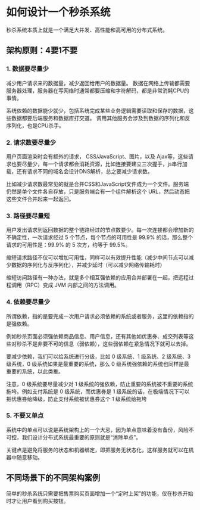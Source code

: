 # 如何设计一个秒杀系统

秒杀系统本质上就是一个满足大并发、高性能和高可用的分布式系统。

## 架构原则：4要1不要

### 1. 数据要尽量少

减少用户请求来的数据量，减少返回给用户的数据量。
数据在网络上传输都需要服务器处理，服务器在写网络时通常都要压缩和字符解码，都是非常消耗CPU的事情。

系统依赖的数据能少就少，包括系统完成某些业务逻辑需要读取和保存的数据，这些数据都要后端服务和数据库打交道。
调用其他服务会涉及到数据的序列化和反序列化，也是CPU杀手。

### 2. 请求数要尽量少

用户页面渲染时会有额外的请求， CSS/JavaScript、图片，以及 Ajax等，这些请求也要尽量少，每一个请求都会消耗资源，比如连接要建立三次握手，js串行加载，还有请求不同的域名会设计DNS解析，总之要减少请求数。

比如减少请求数最常见的就是合并CSS和JavaScript文件成为一个文件。服务端仍然是单个文件各自存放，只是服务端会有一个组件解析这个 URL，然后动态把这些文件合并起来一起返回。

### 3. 路径要尽量短

用户发出请求到返回数据的整个链路经过的节点数要少。每一次连接都会增加新的不确定性，一次请求经过 5 个节点，每个节点的可用性是 99.9% 的话，那么整个请求的可用性是：99.9% 的 5 次方，约等于 99.5%。

缩短请求路径不仅可以增加可用性，同样可以有效提升性能（减少中间节点可以减少数据的序列化与反序列化），并减少延时（可以减少网络传输耗时）

缩短访问路径有一种办法，就是多个相互强依赖的应用合并部署在一起，把远程过程调用（RPC）变成 JVM 内部之间的方法调用。

### 4. 依赖要尽量少

所谓依赖，指的是要完成一次用户请求必须依赖的系统或者服务，这里的依赖指的是强依赖。

例如秒杀页面必须强依赖商品信息、用户信息，还有其他如优惠券、成交列表等这些对秒杀不是非要不可的信息（弱依赖），这些弱依赖在紧急情况下就可以去掉。

要减少依赖，我们可以给系统进行分级，比如 0 级系统、1 级系统、2 级系统、3 级系统，0 级系统如果是最重要的系统，那么 0 级系统强依赖的系统也同样是最重要的系统，以此类推。

注意，0 级系统要尽量减少对 1 级系统的强依赖，防止重要的系统被不重要的系统拖垮。例如支付系统是 0 级系统，而优惠券是 1 级系统的话，在极端情况下可以把优惠券给降级，防止支付系统被优惠券这个 1 级系统给拖垮

### 5. 不要又单点

系统中的单点可以说是系统架构上的一个大忌，因为单点意味着没有备份，风险不可控，我们设计分布式系统最重要的原则就是“消除单点”。

关键点是避免将服务的状态和机器绑定，即把服务无状态化，这样服务就可以在机器中随意移动。

## 不同场景下的不同架构案例

简单的秒杀系统只需要把售票购买页面增加一个“定时上架”的功能，仅在秒杀开始时才让用户看到购买按钮。
